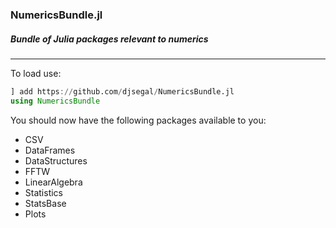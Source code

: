 ### NumericsBundle.jl
##### Bundle of Julia packages relevant to numerics

---

To load use:

```julia
] add https://github.com/djsegal/NumericsBundle.jl
using NumericsBundle
```

You should now have the following packages available to you:

+ CSV
+ DataFrames
+ DataStructures
+ FFTW
+ LinearAlgebra
+ Statistics
+ StatsBase
+ Plots
